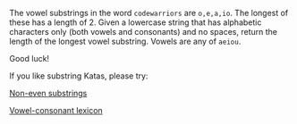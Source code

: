 The vowel substrings in the word `codewarriors` are `o,e,a,io`. The longest of these has a length of 2. Given a lowercase string that has alphabetic characters only (both vowels and consonants) and no spaces, return the length of the longest vowel substring.
Vowels are any of `aeiou`. 

Good luck!

If you like substring Katas, please try:

[Non-even substrings](https://www.codewars.com/kata/59da47fa27ee00a8b90000b4)

[Vowel-consonant lexicon](https://www.codewars.com/kata/59cf8bed1a68b75ffb000026)
